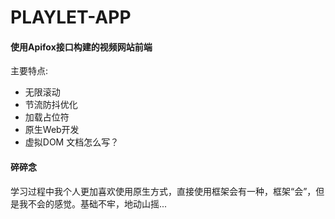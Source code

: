 # PLAYLET-APP
#### 使用Apifox接口构建的视频网站前端

主要特点:
- 无限滚动
- 节流防抖优化
- 加载占位符
- 原生Web开发
- 虚拟DOM
文档怎么写？

#### 碎碎念
学习过程中我个人更加喜欢使用原生方式，直接使用框架会有一种，框架“会”，但是我不会的感觉。基础不牢，地动山摇...